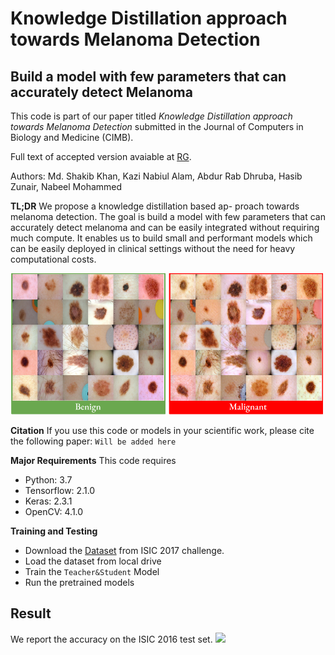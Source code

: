 # Knowledge Distillation approach towards Melanoma Detection

## Build a model with few parameters that can accurately detect Melanoma

This code is part of our paper titled *Knowledge Distillation approach towards Melanoma Detection* submitted in the Journal of Computers in Biology and Medicine (CIMB).

Full text of accepted version avaiable at [RG]().

Authors: Md. Shakib Khan, Kazi Nabiul Alam, Abdur Rab Dhruba, Hasib Zunair, Nabeel Mohammed

**TL;DR** We propose a knowledge distillation based ap- proach towards melanoma detection. The goal is build a model with few parameters that can accurately detect melanoma and can be easily integrated without requiring much compute. It enables us to build small and performant models which can be easily deployed in clinical settings without the need for heavy computational costs.

<img src = "https://github.com/Shakib-IO/KD-lesions/blob/main/figures/Dataset.png" width = "500">

**Citation**
If you use this code or models in your scientific work, please cite the following paper:
```Will be added here```

**Major Requirements**
This code requires

- Python: 3.7
- Tensorflow: 2.1.0
- Keras: 2.3.1
- OpenCV: 4.1.0

**Training and Testing**
- Download the [Dataset](https://www.isic-archive.com/#!/topWithHeader/wideContentTop/main) from ISIC 2017 challenge.
- Load the dataset from local drive
- Train the ```Teacher&Student``` Model
- Run the pretrained models



## Result
We report the accuracy on the ISIC 2016 test set.
<img src ="https://github.com/Shakib-IO/KD-lesions/blob/main/figures/Table%2002.png" width="700">

